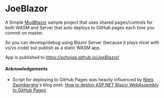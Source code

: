 # JoeBlazor
A Simple [MudBlazor](https://mudblazor.com) sample project that uses shared pages/controls for both WASM and Server that auto deploys to GitHub pages each time you commit on master.

So you can develop/debug using Blazor Server (because it plays nicer with vs/vs code) but publish as a static WASM app.

App is published to https://sohojoe.github.io/JoeBlazor/


#### Acknowledgements
* Script for deploying to GitHub Pages was heavliy influenced by [Niels Swimberghe](https://twitter.com/RealSwimburger)'s blog post: [How to deploy ASP.NET Blazor WebAssembly to GitHub Pages](https://swimburger.net/blog/dotnet/how-to-deploy-aspnet-blazor-webassembly-to-github-pages) 
